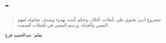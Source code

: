 # -
> مشروع أدبي يحتوي على تأملات، أفكار، وحكم كُتبت بهدوء وصدق. محاولة لفهم النفس والحياة، ورسم المعنى في لحظات الصمت.

بقلم: عبدالحميد فرج 
